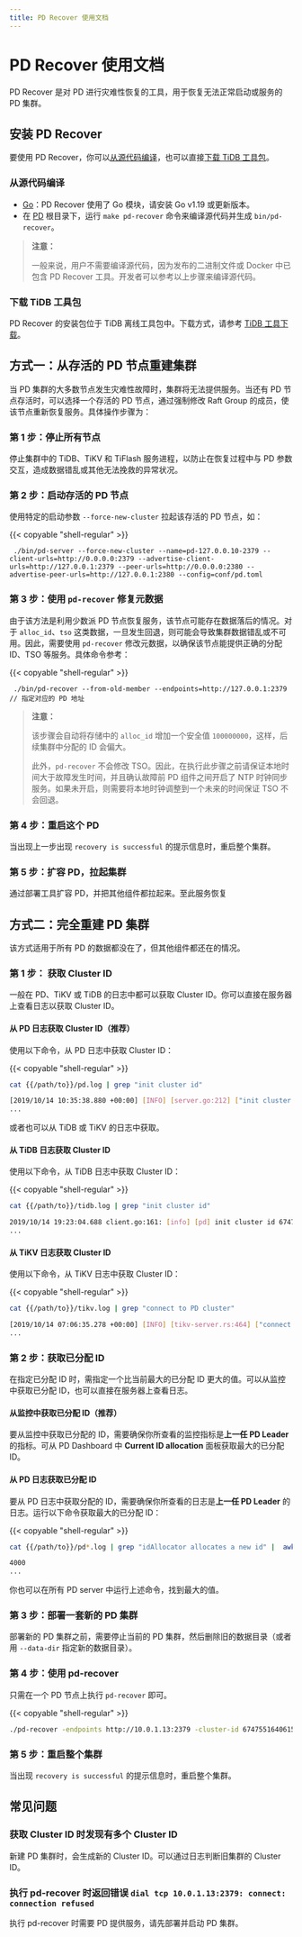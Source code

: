 ```yaml
---
title: PD Recover 使用文档
---
```


# PD Recover 使用文档

PD Recover 是对 PD 进行灾难性恢复的工具，用于恢复无法正常启动或服务的 PD 集群。

## 安装 PD Recover

要使用 PD Recover，你可以[从源代码编译](#从源代码编译)，也可以直接[下载 TiDB 工具包](#下载-tidb-工具包)。

### 从源代码编译

* [Go](https://golang.org/)：PD Recover 使用了 Go 模块，请安装 Go v1.19 或更新版本。
* 在 [PD](https://github.com/pingcap/pd) 根目录下，运行 `make pd-recover` 命令来编译源代码并生成 `bin/pd-recover`。

> **注意：**
>
> 一般来说，用户不需要编译源代码，因为发布的二进制文件或 Docker 中已包含 PD Recover 工具。开发者可以参考以上步骤来编译源代码。

### 下载 TiDB 工具包

PD Recover 的安装包位于 TiDB 离线工具包中。下载方式，请参考 [TiDB 工具下载](/download-ecosystem-tools.md)。

## 方式一：从存活的 PD 节点重建集群

当 PD 集群的大多数节点发生灾难性故障时，集群将无法提供服务。当还有 PD 节点存活时，可以选择一个存活的 PD 节点，通过强制修改 Raft Group 的成员，使该节点重新恢复服务。具体操作步骤为：

### 第 1 步：停止所有节点

停止集群中的 TiDB、TiKV 和 TiFlash 服务进程，以防止在恢复过程中与 PD 参数交互，造成数据错乱或其他无法挽救的异常状况。

### 第 2 步：启动存活的 PD 节点

使用特定的启动参数 `--force-new-cluster` 拉起该存活的 PD 节点，如：

{{< copyable "shell-regular" >}}

```
 ./bin/pd-server --force-new-cluster --name=pd-127.0.0.10-2379 --client-urls=http://0.0.0.0:2379 --advertise-client-urls=http://127.0.0.1:2379 --peer-urls=http://0.0.0.0:2380 --advertise-peer-urls=http://127.0.0.1:2380 --config=conf/pd.toml 
```

### 第 3 步：使用 `pd-recover` 修复元数据

由于该方法是利用少数派 PD 节点恢复服务，该节点可能存在数据落后的情况。对于 `alloc_id`、`tso` 这类数据，一旦发生回退，则可能会导致集群数据错乱或不可用。因此，需要使用 `pd-recover` 修改元数据，以确保该节点能提供正确的分配 ID、TSO 等服务。具体命令参考：

{{< copyable "shell-regular" >}}

```
 ./bin/pd-recover --from-old-member --endpoints=http://127.0.0.1:2379 // 指定对应的 PD 地址
```

> **注意：**
>
> 该步骤会自动将存储中的 `alloc_id` 增加一个安全值 `100000000`，这样，后续集群中分配的 ID 会偏大。
>
> 此外，`pd-recover` 不会修改 TSO。因此，在执行此步骤之前请保证本地时间大于故障发生时间，并且确认故障前 PD 组件之间开启了 NTP 时钟同步服务。如果未开启，则需要将本地时钟调整到一个未来的时间保证 TSO 不会回退。

### 第 4 步：重启这个 PD

当出现上一步出现 `recovery is successful` 的提示信息时，重启整个集群。

### 第 5 步：扩容 PD，拉起集群

通过部署工具扩容 PD，并把其他组件都拉起来。至此服务恢复

## 方式二：完全重建 PD 集群

该方式适用于所有 PD 的数据都没在了，但其他组件都还在的情况。

### 第 1 步： 获取 Cluster ID

一般在 PD、TiKV 或 TiDB 的日志中都可以获取 Cluster ID。你可以直接在服务器上查看日志以获取 Cluster ID。

#### 从 PD 日志获取 Cluster ID（推荐）

使用以下命令，从 PD 日志中获取 Cluster ID：

{{< copyable "shell-regular" >}}

```bash
cat {{/path/to}}/pd.log | grep "init cluster id"
```

```bash
[2019/10/14 10:35:38.880 +00:00] [INFO] [server.go:212] ["init cluster id"] [cluster-id=6747551640615446306]
...
```

或者也可以从 TiDB 或 TiKV 的日志中获取。

#### 从 TiDB 日志获取 Cluster ID

使用以下命令，从 TiDB 日志中获取 Cluster ID：

{{< copyable "shell-regular" >}}

```bash
cat {{/path/to}}/tidb.log | grep "init cluster id"
```

```bash
2019/10/14 19:23:04.688 client.go:161: [info] [pd] init cluster id 6747551640615446306
...
```

#### 从 TiKV 日志获取 Cluster ID

使用以下命令，从 TiKV 日志中获取 Cluster ID：

{{< copyable "shell-regular" >}}

```bash
cat {{/path/to}}/tikv.log | grep "connect to PD cluster"
```

```bash
[2019/10/14 07:06:35.278 +00:00] [INFO] [tikv-server.rs:464] ["connect to PD cluster 6747551640615446306"]
...
```

### 第 2 步：获取已分配 ID

在指定已分配 ID 时，需指定一个比当前最大的已分配 ID 更大的值。可以从监控中获取已分配 ID，也可以直接在服务器上查看日志。

#### 从监控中获取已分配 ID（推荐）

要从监控中获取已分配的 ID，需要确保你所查看的监控指标是**上一任 PD Leader** 的指标。可从 PD Dashboard 中 **Current ID allocation** 面板获取最大的已分配 ID。

#### 从 PD 日志获取已分配 ID

要从 PD 日志中获取分配的 ID，需要确保你所查看的日志是**上一任 PD Leader** 的日志。运行以下命令获取最大的已分配 ID：

{{< copyable "shell-regular" >}}

```bash
cat {{/path/to}}/pd*.log | grep "idAllocator allocates a new id" |  awk -F'=' '{print $2}' | awk -F']' '{print $1}' | sort -r -n | head -n 1
```

```bash
4000
...
```

你也可以在所有 PD server 中运行上述命令，找到最大的值。

### 第 3 步：部署一套新的 PD 集群

部署新的 PD 集群之前，需要停止当前的 PD 集群，然后删除旧的数据目录（或者用 `--data-dir` 指定新的数据目录）。

### 第 4 步：使用 pd-recover

只需在一个 PD 节点上执行 `pd-recover` 即可。

{{< copyable "shell-regular" >}}

```bash
./pd-recover -endpoints http://10.0.1.13:2379 -cluster-id 6747551640615446306 -alloc-id 10000
```

### 第 5 步：重启整个集群

当出现 `recovery is successful` 的提示信息时，重启整个集群。

## 常见问题

### 获取 Cluster ID 时发现有多个 Cluster ID

新建 PD 集群时，会生成新的 Cluster ID。可以通过日志判断旧集群的 Cluster ID。

### 执行 pd-recover 时返回错误 `dial tcp 10.0.1.13:2379: connect: connection refused`

执行 pd-recover 时需要 PD 提供服务，请先部署并启动 PD 集群。
